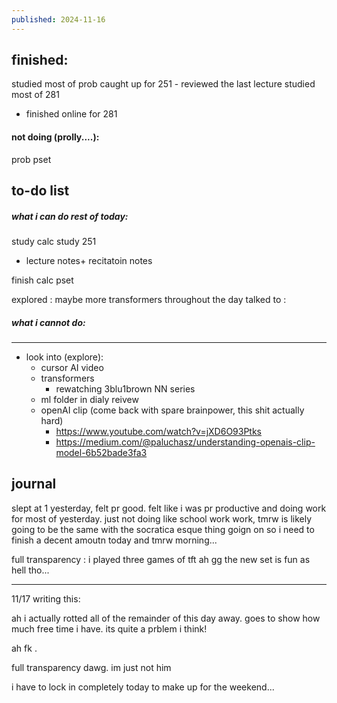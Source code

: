 ```yaml
---
published: 2024-11-16
---
```

## finished:

studied most of prob
caught up for 251 - reviewed the last lecture
studied most of 281
- finished online for 281
#### not doing (prolly....):
prob pset

## to-do list

##### what i can do rest of today:
study calc 
study 251
- lecture notes+ recitatoin notes

finish calc pset

explored : 
	maybe more transformers throughout the day
talked to :  
##### what i cannot do:

---

- look into (explore):
	- cursor AI video
	- transformers
		- rewatching 3blu1brown NN series
	- ml folder in dialy reivew
	- openAI clip (come back with spare brainpower, this shit actually hard)
		- https://www.youtube.com/watch?v=jXD6O93Ptks
		- https://medium.com/@paluchasz/understanding-openais-clip-model-6b52bade3fa3
## journal

slept at 1 yesterday, felt pr good. felt like i was pr productive and doing work for most of yesterday. just not doing like school work work, tmrw is likely going to be the same with the socratica esque thing goign on so i need to finish a decent amoutn today and tmrw morning...

full transparency : i played three games of tft 
ah gg 
the new set is fun as hell tho...

----
11/17 writing this:

ah i actually rotted all of the remainder of this day away. goes to show how much free time i have. its quite a prblem i think!

ah fk 
.

full transparency dawg. im just not him

i have to lock in completely today to make up for the weekend...